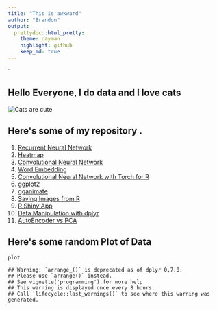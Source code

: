 ```yaml
---
title: "This is awkward"
author: "Brandon"
output:
  prettydoc::html_pretty:
    theme: cayman
    highlight: github
    keep_md: true
---
```

`


## Hello Everyone, I do data and I love cats

![Cats are cute](https://pixabay.com/get/g7f5c8fe15f32f9093c3aa060b1857cea2ee68b9c9aec4feef526a3ea2ad2a194ae3a5ee61105c4746d03fde47bba7ebf_640.jpg?attachment=)

## Here's some of my repository .

1. [Recurrent Neural Network](https://brandonyph.github.io/Introduction-to-RNN-in-R/)
2. [Heatmap](https://github.com/brandonyph/Heatmap-Tutorial-in-R)
3. [Convolutional Neural Network](https://github.com/brandonyph/Introduction-to-CNN-in-R)
4. [Word Embedding](https://github.com/brandonyph/Introduction-to-Word-Embedding-in-R)
5. [Convolutional Neural Network with Torch for R](https://brandonyph.github.io/Torch-for-R-CNN-Example/)
6. [ggplot2](https://brandonyph.github.io/ggplot2-tutorial/)
7. [gganimate](https://brandonyph.github.io/gganimate-tutorial/)
8. [Saving Images from R](https://brandonyph.github.io/Saving-Plot-As-Image/)
9. [R Shiny App](https://github.com/brandonyph/R-Shinny-Tutorial)
10. [Data Manipulation with dplyr](https://brandonyph.github.io/Data-Manipulation-with-dplyr/)
11. [AutoEncoder vs PCA](https://github.com/brandonyph/AutoEncoder-vs-PCA-Dimensional-Reduction)

## Here's some random Plot of Data



```r
plot
```

```
## Warning: `arrange_()` is deprecated as of dplyr 0.7.0.
## Please use `arrange()` instead.
## See vignette('programming') for more help
## This warning is displayed once every 8 hours.
## Call `lifecycle::last_warnings()` to see where this warning was generated.
```

<!--html_preserve--><div id="htmlwidget-2efffd4b35f29dfde373" style="width:672px;height:480px;" class="plotly html-widget"></div>
<script type="application/json" data-for="htmlwidget-2efffd4b35f29dfde373">{"x":{"visdat":{"4a34a7e5ec9":["function () ","plotlyVisDat"]},"cur_data":"4a34a7e5ec9","attrs":{"4a34a7e5ec9":{"x":{},"y":{},"z":{},"color":{},"colors":["#BF382A","#0C4B8E"],"alpha_stroke":1,"sizes":[10,100],"spans":[1,20],"type":"scatter3d","mode":"markers","inherit":true}},"layout":{"margin":{"b":40,"l":60,"t":25,"r":10},"scene":{"xaxis":{"title":"Weight"},"yaxis":{"title":"Gross horsepower"},"zaxis":{"title":"1/4 mile time"}},"hovermode":"closest","showlegend":true},"source":"A","config":{"showSendToCloud":false},"data":[{"x":[3.215,3.44,3.46,3.57,3.19,3.15,3.44,3.44,4.07,3.73,3.78,5.25,5.424,5.345,2.465,3.52,3.435,3.84,3.845],"y":[110,175,105,245,62,95,123,123,180,180,180,205,215,230,97,150,150,245,175],"z":[19.44,17.02,20.22,15.84,20,22.9,18.3,18.9,17.4,17.6,18,17.98,17.82,17.42,20.01,16.87,17.3,15.41,17.05],"type":"scatter3d","mode":"markers","name":"Automatic","marker":{"color":"rgba(191,56,42,1)","line":{"color":"rgba(191,56,42,1)"}},"textfont":{"color":"rgba(191,56,42,1)"},"error_y":{"color":"rgba(191,56,42,1)"},"error_x":{"color":"rgba(191,56,42,1)"},"line":{"color":"rgba(191,56,42,1)"},"frame":null},{"x":[2.62,2.875,2.32,2.2,1.615,1.835,1.935,2.14,1.513,3.17,2.77,3.57,2.78],"y":[110,110,93,66,52,65,66,91,113,264,175,335,109],"z":[16.46,17.02,18.61,19.47,18.52,19.9,18.9,16.7,16.9,14.5,15.5,14.6,18.6],"type":"scatter3d","mode":"markers","name":"Manual","marker":{"color":"rgba(12,75,142,1)","line":{"color":"rgba(12,75,142,1)"}},"textfont":{"color":"rgba(12,75,142,1)"},"error_y":{"color":"rgba(12,75,142,1)"},"error_x":{"color":"rgba(12,75,142,1)"},"line":{"color":"rgba(12,75,142,1)"},"frame":null}],"highlight":{"on":"plotly_click","persistent":false,"dynamic":false,"selectize":false,"opacityDim":0.2,"selected":{"opacity":1},"debounce":0},"shinyEvents":["plotly_hover","plotly_click","plotly_selected","plotly_relayout","plotly_brushed","plotly_brushing","plotly_clickannotation","plotly_doubleclick","plotly_deselect","plotly_afterplot","plotly_sunburstclick"],"base_url":"https://plot.ly"},"evals":[],"jsHooks":[]}</script><!--/html_preserve-->
